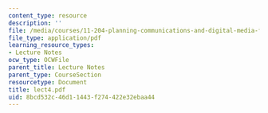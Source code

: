 ```yaml
---
content_type: resource
description: ''
file: /media/courses/11-204-planning-communications-and-digital-media-fall-2004/8bcd532c46d11443f274422e32ebaa44_lect4.pdf
file_type: application/pdf
learning_resource_types:
- Lecture Notes
ocw_type: OCWFile
parent_title: Lecture Notes
parent_type: CourseSection
resourcetype: Document
title: lect4.pdf
uid: 8bcd532c-46d1-1443-f274-422e32ebaa44
---
```

